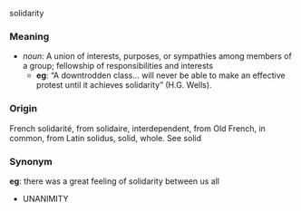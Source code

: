 solidarity
### Meaning
+ _noun_: A union of interests, purposes, or sympathies among members of a group; fellowship of responsibilities and interests
    + __eg__: “A downtrodden class... will never be able to make an effective protest until it achieves solidarity” (H.G. Wells).

### Origin

French solidarité, from solidaire, interdependent, from Old French, in common, from Latin solidus, solid, whole. See solid

### Synonym

__eg__: there was a great feeling of solidarity between us all

+ UNANIMITY


